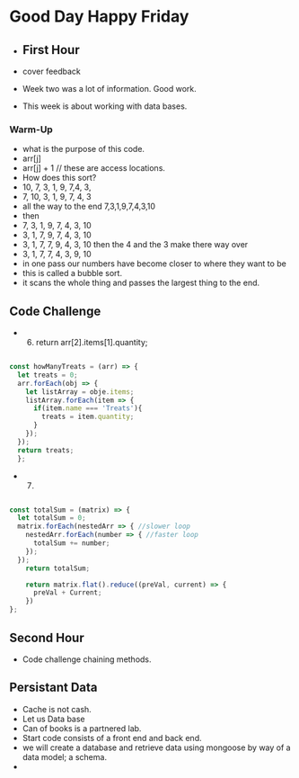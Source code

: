 # Good Day Happy Friday

- ## First Hour

- cover feedback
- Week two was a lot of information. Good work.
- This week is about working with data bases. 

### Warm-Up

- what is the purpose of this code.
- arr[j]
- arr[j] + 1 // these are access locations.
- How does this sort?
- 10, 7, 3, 1, 9, 7,4, 3,
- 7, 10, 3, 1, 9, 7, 4, 3
- all the way to the end 7,3,1,9,7,4,3,10
- then
- 7, 3, 1, 9, 7, 4, 3, 10
- 3, 1, 7, 9, 7, 4, 3, 10
- 3, 1, 7,  7, 9, 4, 3, 10
  then the 4 and the 3 make there way over
- 3, 1, 7,  7, 4, 3, 9,  10
- in one pass our numbers have become closer to where they want to be
- this is called a bubble sort.
- it scans the whole thing and passes the largest thing to the end.

## Code Challenge

- 6. return arr[2].items[1].quantity;

```js

const howManyTreats = (arr) => {
  let treats = 0;
  arr.forEach(obj => {
    let listArray = obje.items;
    listArray.forEach(item => {
      if(item.name === 'Treats'){
        treats = item.quantity;
      }
    });
  });
  return treats;
  };

```

- 7.

```js

const totalSum = (matrix) => {
  let totalSum = 0; 
  matrix.forEach(nestedArr => { //slower loop
    nestedArr.forEach(number => { //faster loop
      totalSum += number;
    });
  });
    return totalSum;

    return matrix.flat().reduce((preVal, current) => {
      preVal + Current;
    })
};

```

## Second Hour

- Code challenge chaining methods.


## Persistant Data

- Cache is not cash.
- Let us Data base
- Can of books is a partnered lab. 
- Start code consists of a front end and back end.
- we will create a database and retrieve data using mongoose by way
  of a data model; a schema.
- 